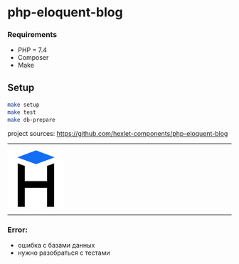# php-eloquent-blog

### Requirements

* PHP = 7.4
* Composer
* Make

## Setup

```sh
make setup
make test
make db-prepare
```

project sources: https://github.com/hexlet-components/php-eloquent-blog

---

[![Hexlet Ltd. logo](https://raw.githubusercontent.com/Hexlet/assets/master/images/hexlet_logo128.png)](https://hexlet.io?utm_source=github&utm_medium=link&utm_campaign=php-eloquent-blog)

--- 

### Error:

- ошибка с базами данных
- нужно разобраться с тестами 